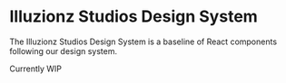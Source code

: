 # Illuzionz Studios Design System

The Illuzionz Studios Design System is a baseline of React components following our design system.

Currently WIP
